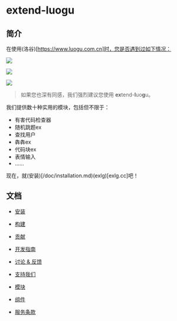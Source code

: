 # extend-luogu
## 简介
在使用(洛谷)[https://www.luogu.com.cn]时，您是否遇到过如下情况：

![](https://cdn.luogu.com.cn/upload/image_hosting/3awa0xmu.png)

![](https://cdn.luogu.com.cn/upload/image_hosting/jpqbn6cs.png)

![](https://cdn.luogu.com.cn/upload/image_hosting/si9cooyt.png)

> 如果您也深有同感，我们强烈建议您使用 **ex**tend-**l**uo**g**u。

我们提供数十种实用的模块，包括但不限于：

- 有害代码检查器
- 随机跳题ex
- 查找用户
- 犇犇ex
- 代码块ex
- 表情输入
- ……

现在，就(安装)[/doc/installation.md)(exlg)[exlg.cc]吧！

## 文档

- [安装](/doc/installation.md)

- [构建](/doc/build.md)

- [贡献](/CONTRIBUTING.md)

- [开发指南](/doc/dev-methods.md)

- [讨论 & 反馈](/doc/discuss.md)

- [支持我们](/doc/support.md)

- [模块](/doc/module/module.md)

- [组件](/doc/component/component.md)

- [服务条款](/POLICY.md)
